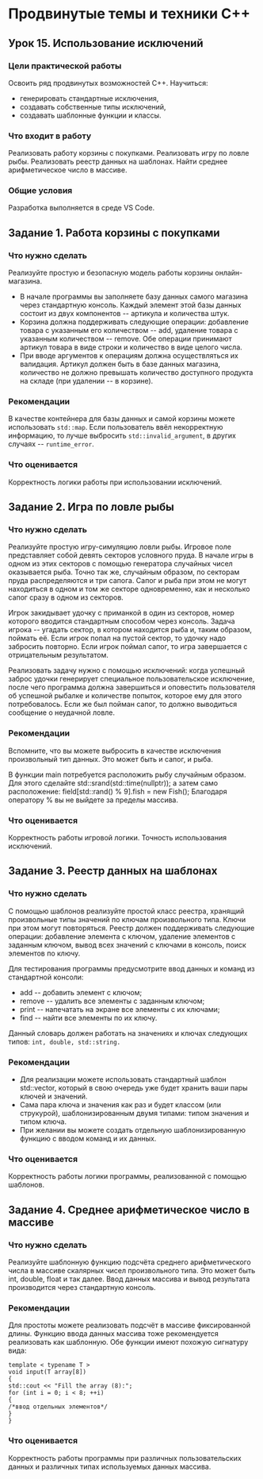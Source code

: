 # Продвинутые темы и техники C++
## Урок 15. Использование исключений

### Цели практической работы
Освоить ряд продвинутых возможностей C++. Научиться:
* генерировать стандартные исключения,
* создавать собственные типы исключений,
* создавать шаблонные функции и классы.

### Что входит в работу
Реализовать работу корзины с покупками.
Реализовать игру по ловле рыбы.
Реализовать реестр данных на шаблонах.
Найти среднее арифметическое число в массиве.

### Общие условия
Разработка выполняется в среде VS Code.

## Задание 1. Работа корзины с покупками

### Что нужно сделать
Реализуйте простую и безопасную модель работы корзины онлайн-магазина.
* В начале программы вы заполняете базу данных самого магазина через стандартную консоль. Каждый элемент этой базы данных состоит из двух компонентов -- артикула и количества штук.
* Корзина должна поддерживать следующие операции: добавление товара с указанным его количеством -- add, удаление товара с указанным количеством -- remove. Обе операции принимают артикул товара в виде строки и количество в виде целого числа.
* При вводе аргументов к операциям должна осуществляться их валидация. Артикул должен быть в базе данных магазина, количество не должно превышать количество доступного продукта на складе (при удалении -- в корзине).

### Рекомендации
В качестве контейнера для базы данных и самой корзины можете использовать ```std::map```.
Если пользователь ввёл некорректную информацию, то лучше выбросить ```std::invalid_argument```, в других случаях -- ```runtime_error```.

### Что оценивается
Корректность логики работы при использовании исключений.

## Задание 2. Игра по ловле рыбы

### Что нужно сделать
Реализуйте простую игру-симуляцию ловли рыбы. Игровое поле представляет собой девять секторов условного пруда. В начале игры в одном из этих секторов с помощью генератора случайных чисел оказывается рыба. Точно так же, случайным образом, по секторам пруда распределяются и три сапога. Сапог и рыба при этом не могут находиться в одном и том же секторе одновременно, как и несколько сапог сразу в одном из секторов.

Игрок закидывает удочку с приманкой в один из секторов, номер которого вводится стандартным способом через консоль. Задача игрока -- угадать сектор, в котором находится рыба и, таким образом, поймать её. Если игрок попал на пустой сектор, то удочку надо забросить повторно. Если игрок поймал сапог, то игра завершается с отрицательным результатом.

Реализовать задачу нужно с помощью исключений: когда успешный заброс удочки генерирует специальное пользовательское исключение, после чего программа должна завершиться и оповестить пользователя об успешной рыбалке и количестве попыток, которое ему для этого потребовалось. Если же был пойман сапог, то должно выводиться сообщение о неудачной ловле.

### Рекомендации
Вспомните, что вы можете выбросить в качестве исключения произвольный тип данных. Это может быть и сапог, и рыба.

В функции main потребуется расположить рыбу случайным образом. Для этого сделайте std::srand(std::time(nullptr)); а затем само расположение: field[std::rand() % 9].fish = new Fish(); Благодаря оператору % вы не выйдете за пределы массива.

### Что оценивается
Корректность работы игровой логики. Точность использования исключений.

## Задание 3. Реестр данных на шаблонах

### Что нужно сделать
С помощью шаблонов реализуйте простой класс реестра, хранящий произвольные типы значений по ключам произвольного типа. Ключи при этом могут повторяться.
Реестр должен поддерживать следующие операции: добавление элемента с ключом, удаление элементов с заданным ключом, вывод всех значений с ключами в консоль, поиск элементов по ключу.

Для тестирования программы предусмотрите ввод данных и команд из стандартной консоли:
* add -- добавить элемент с ключом;
* remove -- удалить все элементы с заданным ключом;
* print -- напечатать на экране все элементы с их ключами;
* find -- найти все элементы по их ключу.

Данный словарь должен работать на значениях и ключах следующих типов: ```int, double, std::string.```

### Рекомендации
* Для реализации можете использовать стандартный шаблон std::vector, который в свою очередь уже будет хранить ваши пары ключей и значений.
* Сама пара ключа и значения как раз и будет классом (или струкурой), шаблонизированным двумя типами: типом значения и типом ключа.
* При желании вы можете создать отдельную шаблонизированную функцию с вводом команд и их данных.

### Что оценивается
Корректность работы логики программы, реализованной с помощью шаблонов.

## Задание 4. Среднее арифметическое число в массиве

### Что нужно сделать
Реализуйте шаблонную функцию подсчёта среднего арифметического числа в массиве скалярных чисел произвольного типа. Это может быть int, double, float и так далее.
Ввод данных массива и вывод результата производится через стандартную консоль.

### Рекомендации
Для простоты можете реализовать подсчёт в массиве фиксированной длины.
Функцию ввода данных массива тоже рекомендуется реализовать как шаблонную.
Обе функции имеют похожую сигнатуру вида:

```
template < typename T >
void input(T array[8])
{
std::cout << "Fill the array (8):";
for (int i = 0; i < 8; ++i)
{
/*ввод отдельных элементов*/
}
}
```

### Что оценивается
Корректность работы программы при различных пользовательских данных и различных типах используемых данных массива.